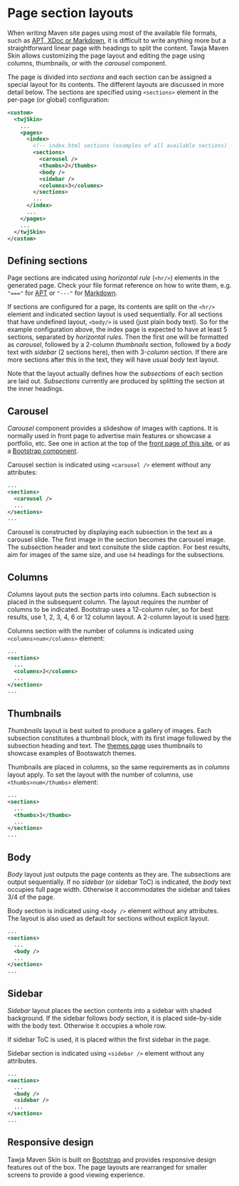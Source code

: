 # Page section layouts

When writing Maven site pages using most of the available file formats, such as
[APT, XDoc or Markdown][doxia-formats], it is difficult to write anything more but a
straightforward linear page with headings to split the content. Tawja Maven Skin allows customizing
the page layout and editing the page using columns, thumbnails, or with the _carousel_ component.

The page is divided into _sections_ and each section can be assigned a special layout for its
contents. The different layouts are discussed in more detail below. The sections are specified
using `<sections>` element in the per-page (or global) configuration:

```xml
<custom>
  <twjSkin>
    ...
    <pages>
      <index>
        <!-- index.html sections (examples of all available sections) -->
        <sections>
          <carousel />
          <thumbs>2</thumbs>
          <body />
          <sidebar />
          <columns>3</columns>
        </sections>
        ...
      </index>
      ...
    </pages>
    ...
  </twjSkin>
</custom>
```

[doxia-formats]: http://maven.apache.org/doxia/references/index.html


## Defining sections

Page sections are indicated using _horizontal rule_ (`<hr/>`) elements in the generated page.
Check your file format reference on how to write them, e.g. `"==="` for [APT][apt-ref] or `"---"`
for [Markdown][markdown-hr-ref].

If sections are configured for a page, its contents are split on the `<hr/>` element
and indicated section layout is used sequentially. For all sections that have undefined
layout, `<body/>` is used (just plain body text). So for the example configuration above, the index
page is expected to have at least 5 sections, separated by _horizontal rules_. Then the first
one will be formatted as _carousel_, followed by a 2-column _thumbnails_ section, followed by
a _body_ text with _sidebar_ (2 sections here), then with 3-_column_ section. If there are more
sections after this in the text, they will have usual _body_ text layout.

Note that the layout actually defines how the _subsections_ of each section are laid out.
_Subsections_ currently are produced by splitting the section at the inner headings.

[apt-ref]: http://maven.apache.org/doxia/references/apt-format.html
[markdown-hr-ref]: http://daringfireball.net/projects/markdown/syntax#hr


## Carousel

_Carousel_ component provides a slideshow of images with captions. It is normally used in front page
to advertise main features or showcase a portfolio, etc. See one in action at the top of the
[front page of this site][carousel-twj], or as a [Bootstrap component][carousel-bootstrap].

Carousel section is indicated using `<carousel />` element without any attributes:

```xml
...
<sections>
  <carousel />
  ...
</sections>
...
```

Carousel is constructed by displaying each subsection in the text as a carousel slide. The first
image in the section becomes the carousel image. The subsection header and text consitute the slide
caption. For best results, aim for images of the same size, and use `h4` headings for the
subsections.

[carousel-twj]: ../
[carousel-bootstrap]: http://twitter.github.com/bootstrap/javascript.html#carousel


## Columns

_Columns_ layout puts the section parts into columns. Each subsection is placed in the subsequent
column. The layout requires the number of columns to be indicated. Bootstrap uses a 12-column
ruler, so for best results, use 1, 2, 3, 4, 6 or 12 column layout. A 2-column layout is used
[here][columns-twj].

Columns section with the number of columns is indicated using `<columns>num</columns>` element:

```xml
...
<sections>
  ...
  <columns>2</columns>
  ...
</sections>
...
```

[columns-twj]: ./#Usage


## Thumbnails

_Thumbnails_ layout is best suited to produce a gallery of images. Each subsection constitutes a
thumbnail block, with its first image followed by the subsection heading and text. The [themes
page][themes-twj] uses thumbnails to showcase examples of Bootswatch themes.

Thumbnails are placed in columns, so the same requirements as in _columns_ layout apply. To set
the layout with the number of columns, use `<thumbs>num</thumbs>` element:

```xml
...
<sections>
  ...
  <thumbs>3</thumbs>
  ...
</sections>
...
```

[themes-twj]: themes/#theme-bootswatch


## Body

_Body_ layout just outputs the page contents as they are. The subsections are output sequentially.
If no _sidebar_ (or sidebar ToC) is indicated, the _body_ text occupies full page width. Otherwise
it accommodates the sidebar and takes 3/4 of the page.

Body section is indicated using `<body />` element without any attributes. The layout is also used
as default for sections without explicit layout.

```xml
...
<sections>
  ...
  <body />
  ...
</sections>
...
```


## Sidebar

_Sidebar_ layout places the section contents into a sidebar with shaded background. If the sidebar
follows _body_ section, it is placed side-by-side with the body text. Otherwise it occupies a whole
row.

If sidebar ToC is used, it is placed within the first sidebar in the page.

Sidebar section is indicated using `<sidebar />` element without any attributes.

```xml
...
<sections>
  ...
  <body />
  <sidebar />
  ...
</sections>
...
```


## Responsive design

Tawja Maven Skin is built on [Bootstrap][bootstrap] and provides responsive design features out of the
box. The page layouts are rearranged for smaller screens to provide a good viewing experience.

[bootstrap]: http://getbootstrap.com
